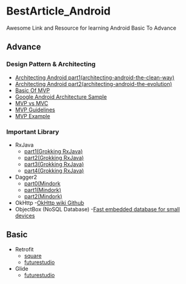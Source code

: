# BestArticle_Android
Awesome Link and Resource for learning Android Basic To Advance

## Advance
### Design Pattern & Architecting
 * [Architecting Android part1(architecting-android-the-clean-way)](https://fernandocejas.com/2014/09/03/architecting-android-the-clean-way/)
 * [Architecting Android part2(architecting-android-the-evolution)](https://fernandocejas.com/2015/07/18/architecting-android-the-evolution/)
 * [Basic Of MVP](https://hackernoon.com/basics-of-mvp-the-android-way-f75da407019d)
 * [Google Android Architecture Sample](https://github.com/googlesamples/android-architecture)
 * [MVP vs MVC](https://stackoverflow.com/questions/2056/what-are-mvp-and-mvc-and-what-is-the-difference)
 * [MVP Guidelines](https://medium.com/@cervonefrancesco/model-view-presenter-android-guidelines-94970b430ddf)
 * [MVP Example](https://github.com/MindorksOpenSource/android-mvp-architecture)
### Important Library
 * RxJava
   - [part1(Grokking RxJava)](https://blog.danlew.net/2014/09/15/grokking-rxjava-part-1/) 
   - [part2(Grokking RxJava)](https://blog.danlew.net/2014/09/15/grokking-rxjava-part-2/)
   - [part3(Grokking RxJava)](https://blog.danlew.net/2014/09/15/grokking-rxjava-part-3/)
   - [part4(Grokking RxJava)](https://blog.danlew.net/2014/09/15/grokking-rxjava-part-4/)
* Dagger2
   - [part0(Mindork](https://blog.mindorks.com/android-dagger2-critical-things-to-know-before-you-implement-275663aecc3e#.bskiz1879)
   - [part1(Mindork)](https://blog.mindorks.com/introduction-to-dagger-2-using-dependency-injection-in-android-part-1-223289c2a01b#.ki6nt86l6)
   - [part2(Mindork)](https://blog.mindorks.com/introduction-to-dagger-2-using-dependency-injection-in-android-part-2-b55857911bcd#.mkpzyk8sa)
* OkHttp
   -[OkHttp wiki Github](https://github.com/square/okhttp/wiki)
* ObjectBox (NoSQL Database)
   -[Fast embedded database for small devices](https://objectbox.io/)
## Basic
* Retrofit
   - [square](http://square.github.io/retrofit/)
   - [futurestudio](https://futurestud.io/tutorials/retrofit-getting-started-and-android-client)
* Glide
   - [futurestudio](https://futurestud.io/tutorials/glide-getting-started)
